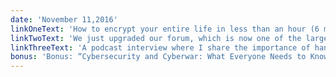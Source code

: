 ```yaml
---
date: 'November 11,2016'
linkOneText: 'How to encrypt your entire life in less than an hour (6 minute read): http://bit.ly/2eVtED3'
linkTwoText: 'We just upgraded our forum, which is now one of the largest technology forums on the planet (1 minute read): http://bit.ly/2eN1RH7'
linkThreeText: 'A podcast interview where I share the importance of hanging out with other people who code (40 minute listen): http://bit.ly/2eNRgvE'
bonus: 'Bonus: “Cybersecurity and Cyberwar: What Everyone Needs to Know” is deep, yet accessible. You can get the audiobook for free with a free trial of Audible (12 hour listen): http://amzn.to/2enrb7U'
---
```

